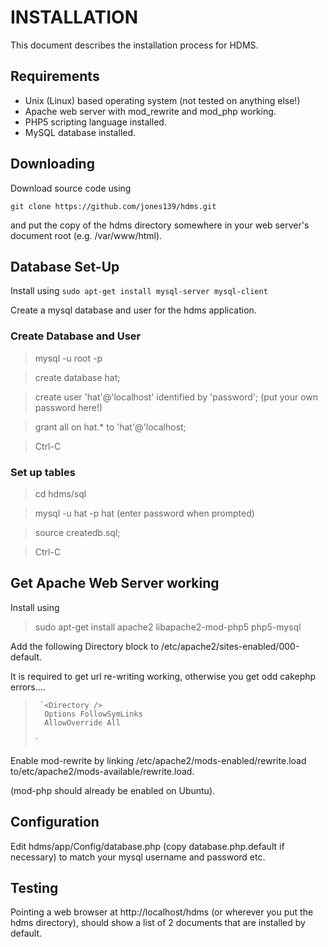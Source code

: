 # INSTALLATION

This document describes the installation process for HDMS.

## Requirements

* Unix (Linux) based operating system (not tested on anything else!)
* Apache web server with mod_rewrite and mod_php working.
* PHP5 scripting language installed.
* MySQL database installed.

## Downloading
Download source code using

`git clone https://github.com/jones139/hdms.git`

and put the copy of the hdms directory somewhere in your web server's document 
root (e.g. /var/www/html).

## Database Set-Up
Install using
	`sudo apt-get install mysql-server mysql-client`

Create a mysql database and user for the hdms application.

### Create Database and User
> mysql -u root -p

  > create database hat;

  > create user 'hat'@'localhost' identified by 'password';   (put your own password here!)

  > grant all on hat.* to 'hat'@'localhost;

  > Ctrl-C

### Set up tables
> cd hdms/sql

> mysql -u hat -p hat   (enter password when prompted)

  > source createdb.sql;

  > Ctrl-C

## Get Apache Web Server working
Install using

> sudo apt-get install apache2 libapache2-mod-php5 php5-mysql

Add the following Directory block to /etc/apache2/sites-enabled/000-default.  

It is required to get url re-writing working, otherwise you get odd cakephp errors....

>      `<Directory />
>		Options FollowSymLinks
>		AllowOverride All
>	</Directory>`

Enable mod-rewrite by linking /etc/apache2/mods-enabled/rewrite.load to/etc/apache2/mods-available/rewrite.load.

(mod-php should already be enabled on Ubuntu).

## Configuration
Edit hdms/app/Config/database.php (copy database.php.default if necessary) to match your mysql username and password etc.

## Testing
Pointing a web browser at http://localhost/hdms (or wherever you put the hdms directory), should show a list of 2 documents that are installed by default.

